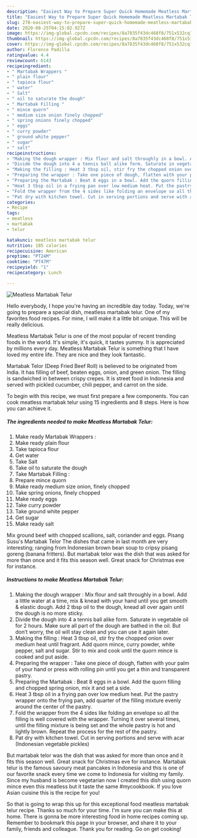 ```yaml
---
description: "Easiest Way to Prepare Super Quick Homemade Meatless Martabak Telur"
title: "Easiest Way to Prepare Super Quick Homemade Meatless Martabak Telur"
slug: 278-easiest-way-to-prepare-super-quick-homemade-meatless-martabak-telur
date: 2020-08-25T04:15:02.927Z
image: https://img-global.cpcdn.com/recipes/8a7835f43dc468f8/751x532cq70/meatless-martabak-telur-recipe-main-photo.jpg
thumbnail: https://img-global.cpcdn.com/recipes/8a7835f43dc468f8/751x532cq70/meatless-martabak-telur-recipe-main-photo.jpg
cover: https://img-global.cpcdn.com/recipes/8a7835f43dc468f8/751x532cq70/meatless-martabak-telur-recipe-main-photo.jpg
author: Florence Padilla
ratingvalue: 4.4
reviewcount: 6143
recipeingredient:
- " Martabak Wrappers "
- " plain flour"
- " tapioca flour"
- " water"
- " Salt"
- " oil to saturate the dough"
- " Martabak Filling "
- " mince quorn"
- " medium size onion finely chopped"
- " spring onions finely chopped"
- " eggs"
- " curry powder"
- " ground white pepper"
- " sugar"
- " salt"
recipeinstructions:
- "Making the dough wrapper : Mix flour and salt throughly in a bowl. Add a little water at a time, mix &amp; knead with your hand until you get smooth &amp; elastic dough. Add 2 tbsp oil to the dough, knead all over again until the dough is no more sticky."
- "Divide the dough into 4 a tennis ball alike form. Saturate in vegetable oil for 2 hours. Make sure all part of the dough are bathed in the oil. But don’t worry, the oil will stay clean and you can use it again later."
- "Making the filling : Heat 3 tbsp oil, stir fry the chopped onion over medium heat until fragrant. Add quorn mince, curry powder, white pepper, salt and sugar. Stir to mix and cook until the quorn mince is cooked and put aside."
- "Preparing the wrapper : Take one piece of dough, flatten with your palm of your hand or press with rolling pin until you get a thin and transparent pastry."
- "Preparing the Martabak : Beat 8 eggs in a bowl. Add the quorn filling and chopped spring onion, mix it and set a side."
- "Heat 3 tbsp oil in a frying pan over low medium heat. Put the pastry wrapper onto the frying pan, add quarter of the filling mixture evenly around the center of the pastry."
- "Fold the wrapper from the 4 sides like folding an envelope so all the filling is well covered with the wrapper. Turning it over several times, until the filling mixture is being set and the whole pastry is hot and lightly brown. Repeat the process for the rest of the pastry."
- "Pat dry with kitchen towel. Cut in serving portions and serve with acar (Indonesian vegetable pickles)"
categories:
- Recipe
tags:
- meatless
- martabak
- telur

katakunci: meatless martabak telur 
nutrition: 185 calories
recipecuisine: American
preptime: "PT24M"
cooktime: "PT47M"
recipeyield: "1"
recipecategory: Lunch

---
```



![Meatless Martabak Telur](https://img-global.cpcdn.com/recipes/8a7835f43dc468f8/751x532cq70/meatless-martabak-telur-recipe-main-photo.jpg)

Hello everybody, I hope you're having an incredible day today. Today, we're going to prepare a special dish, meatless martabak telur. One of my favorites food recipes. For mine, I will make it a little bit unique. This will be really delicious.

Meatless Martabak Telur is one of the most popular of recent trending foods in the world. It's simple, it's quick, it tastes yummy. It is appreciated by millions every day. Meatless Martabak Telur is something that I have loved my entire life. They are nice and they look fantastic.

Martabak Telor (Deep Fried Beef Roll) is believed to be originated from India. It has filling of beef, beaten eggs, onion, and green onion. The filling is sandwiched in between crispy crepes. It is street food in Indonesia and served with pickled cucumber, chili pepper, and carrot on the side.


To begin with this recipe, we must first prepare a few components. You can cook meatless martabak telur using 15 ingredients and 8 steps. Here is how you can achieve it.

<!--inarticleads1-->

##### The ingredients needed to make Meatless Martabak Telur:

1. Make ready  Martabak Wrappers :
1. Make ready  plain flour
1. Take  tapioca flour
1. Get  water
1. Take  Salt
1. Take  oil to saturate the dough
1. Take  Martabak Filling :
1. Prepare  mince quorn
1. Make ready  medium size onion, finely chopped
1. Take  spring onions, finely chopped
1. Make ready  eggs
1. Take  curry powder
1. Take  ground white pepper
1. Get  sugar
1. Make ready  salt


Mix ground beef with chopped scallions, salt, coriander and eggs. Pisang Susu&#39;s Martabak Telor The dishes that came in last month are very interesting; ranging from Indonesian brown bean soup to cripsy pisang goreng (banana fritters). But martabak telor was the dish that was asked for more than once and it fits this season well. Great snack for Christmas eve for instance. 

<!--inarticleads2-->

##### Instructions to make Meatless Martabak Telur:

1. Making the dough wrapper : Mix flour and salt throughly in a bowl. Add a little water at a time, mix &amp; knead with your hand until you get smooth &amp; elastic dough. Add 2 tbsp oil to the dough, knead all over again until the dough is no more sticky.
1. Divide the dough into 4 a tennis ball alike form. Saturate in vegetable oil for 2 hours. Make sure all part of the dough are bathed in the oil. But don’t worry, the oil will stay clean and you can use it again later.
1. Making the filling : Heat 3 tbsp oil, stir fry the chopped onion over medium heat until fragrant. Add quorn mince, curry powder, white pepper, salt and sugar. Stir to mix and cook until the quorn mince is cooked and put aside.
1. Preparing the wrapper : Take one piece of dough, flatten with your palm of your hand or press with rolling pin until you get a thin and transparent pastry.
1. Preparing the Martabak : Beat 8 eggs in a bowl. Add the quorn filling and chopped spring onion, mix it and set a side.
1. Heat 3 tbsp oil in a frying pan over low medium heat. Put the pastry wrapper onto the frying pan, add quarter of the filling mixture evenly around the center of the pastry.
1. Fold the wrapper from the 4 sides like folding an envelope so all the filling is well covered with the wrapper. Turning it over several times, until the filling mixture is being set and the whole pastry is hot and lightly brown. Repeat the process for the rest of the pastry.
1. Pat dry with kitchen towel. Cut in serving portions and serve with acar (Indonesian vegetable pickles)


But martabak telor was the dish that was asked for more than once and it fits this season well. Great snack for Christmas eve for instance. Martabak telur is the famous savoury meat pancakes in Indonesia and this is one of our favorite snack every time we come to Indonesia for visiting my family. Since my husband is become vegetarian now I created this dish using quorn mince even this meatless but it taste the same #mycookbook. If you love Asian cuisine this is the recipe for you! 

So that is going to wrap this up for this exceptional food meatless martabak telur recipe. Thanks so much for your time. I'm sure you can make this at home. There is gonna be more interesting food in home recipes coming up. Remember to bookmark this page in your browser, and share it to your family, friends and colleague. Thank you for reading. Go on get cooking!
